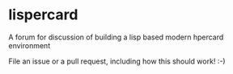 # lispercard

A forum for discussion of building a lisp based modern hpercard environment

File an issue or a pull request, including how this should work! :-)
